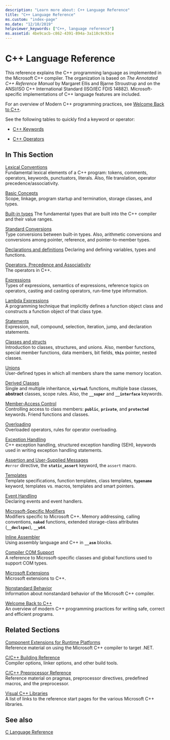 ```yaml
---
description: "Learn more about: C++ Language Reference"
title: "C++ Language Reference"
ms.custom: "index-page"
ms.date: "12/10/2019"
helpviewer_keywords: ["C++, language reference"]
ms.assetid: 4be9cacb-c862-4391-894a-3a118c9c93ce
---
```

# C++ Language Reference

This reference explains the C++ programming language as implemented in the Microsoft C++ compiler. The organization is based on *The Annotated C++ Reference Manual* by Margaret Ellis and Bjarne Stroustrup and on the ANSI/ISO C++ International Standard (ISO/IEC FDIS 14882). Microsoft-specific implementations of C++ language features are included.

For an overview of Modern C++ programming practices, see [Welcome Back to C++](welcome-back-to-cpp-modern-cpp.md).

See the following tables to quickly find a keyword or operator:

- [C++ Keywords](../cpp/keywords-cpp.md)

- [C++ Operators](../cpp/cpp-built-in-operators-precedence-and-associativity.md)

## In This Section

[Lexical Conventions](../cpp/lexical-conventions.md)\
Fundamental lexical elements of a C++ program: tokens, comments, operators, keywords, punctuators, literals. Also, file translation, operator precedence/associativity.

[Basic Concepts](../cpp/basic-concepts-cpp.md)\
Scope, linkage, program startup and termination, storage classes, and types.

[Built-in types](fundamental-types-cpp.md)
The fundamental types that are built into the C++ compiler and their value ranges.

[Standard Conversions](../cpp/standard-conversions.md)\
Type conversions between built-in types. Also, arithmetic conversions and conversions among pointer, reference, and pointer-to-member types.

[Declarations and definitions](declarations-and-definitions-cpp.md)
Declaring and defining variables, types and functions.

[Operators, Precedence and Associativity](../cpp/cpp-built-in-operators-precedence-and-associativity.md)\
The operators in C++.

[Expressions](../cpp/expressions-cpp.md)\
Types of expressions, semantics of expressions, reference topics on operators, casting and casting operators, run-time type information.

[Lambda Expressions](../cpp/lambda-expressions-in-cpp.md)\
A programming technique that implicitly defines a function object class and constructs a function object of that class type.

[Statements](../cpp/statements-cpp.md)\
Expression, null, compound, selection, iteration, jump, and declaration statements.

[Classes and structs](../cpp/classes-and-structs-cpp.md)\
Introduction to classes, structures, and unions. Also, member functions, special member functions, data members, bit fields, **`this`** pointer, nested classes.

[Unions](unions.md)\
User-defined types in which all members share the same memory location.

[Derived Classes](../cpp/inheritance-cpp.md)\
Single and multiple inheritance, **`virtual`** functions, multiple base classes, **abstract** classes, scope rules. Also, the **`__super`** and **`__interface`** keywords.

[Member-Access Control](../cpp/member-access-control-cpp.md)\
Controlling access to class members: **`public`**, **`private`**, and **`protected`** keywords. Friend functions and classes.

[Overloading](operator-overloading.md)\
Overloaded operators, rules for operator overloading.

[Exception Handling](../cpp/exception-handling-in-visual-cpp.md)\
C++ exception handling, structured exception handling (SEH), keywords used in writing exception handling statements.

[Assertion and User-Supplied Messages](../cpp/assertion-and-user-supplied-messages-cpp.md)\
`#error` directive, the **`static_assert`** keyword, the `assert` macro.

[Templates](../cpp/templates-cpp.md)\
Template specifications, function templates, class templates, **`typename`** keyword, templates vs. macros, templates and smart pointers.

[Event Handling](../cpp/event-handling.md)\
Declaring events and event handlers.

[Microsoft-Specific Modifiers](../cpp/microsoft-specific-modifiers.md)\
Modifiers specific to Microsoft C++. Memory addressing, calling conventions, **`naked`** functions, extended storage-class attributes (**`__declspec`**), **`__w64`**.

[Inline Assembler](../assembler/inline/inline-assembler.md)\
Using assembly language and C++ in **`__asm`** blocks.

[Compiler COM Support](../cpp/compiler-com-support.md)\
A reference to Microsoft-specific classes and global functions used to support COM types.

[Microsoft Extensions](../cpp/microsoft-extensions.md)\
Microsoft extensions to C++.

[Nonstandard Behavior](../cpp/nonstandard-behavior.md)\
Information about nonstandard behavior of the Microsoft C++ compiler.

[Welcome Back to C++](welcome-back-to-cpp-modern-cpp.md)\
An overview of modern C++ programming practices for writing safe, correct and efficient programs.

## Related Sections

[Component Extensions for Runtime Platforms](../extensions/component-extensions-for-runtime-platforms.md)\
Reference material on using the Microsoft C++ compiler to target .NET.

[C/C++ Building Reference](../build/reference/c-cpp-building-reference.md)\
Compiler options, linker options, and other build tools.

[C/C++ Preprocessor Reference](../preprocessor/c-cpp-preprocessor-reference.md)\
Reference material on pragmas, preprocessor directives, predefined macros, and the preprocessor.

[Visual C++ Libraries](../standard-library/cpp-standard-library-reference.md)\
A list of links to the reference start pages for the various Microsoft C++ libraries.

## See also

[C Language Reference](../c-language/c-language-reference.md)
